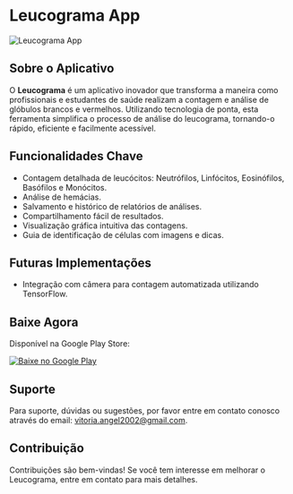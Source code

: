 <!-- @format -->

# Leucograma App

![Leucograma App](https://play-lh.googleusercontent.com/zHaJgUF5wDfDr7pXR6pq20IfG48CKmcj0DeeOm55zC9ATx7mxVQO4L68QnfGXU6BIw=w2560-h1440-rw)

## Sobre o Aplicativo

O **Leucograma** é um aplicativo inovador que transforma a maneira como profissionais e estudantes de saúde realizam a contagem e análise de glóbulos brancos e vermelhos. Utilizando tecnologia de ponta, esta ferramenta simplifica o processo de análise do leucograma, tornando-o rápido, eficiente e facilmente acessível.

## Funcionalidades Chave

- Contagem detalhada de leucócitos: Neutrófilos, Linfócitos, Eosinófilos, Basófilos e Monócitos.
- Análise de hemácias.
- Salvamento e histórico de relatórios de análises.
- Compartilhamento fácil de resultados.
- Visualização gráfica intuitiva das contagens.
- Guia de identificação de células com imagens e dicas.

## Futuras Implementações

- Integração com câmera para contagem automatizada utilizando TensorFlow.

## Baixe Agora

Disponível na Google Play Store:

[![Baixe no Google Play](https://play-lh.googleusercontent.com/zHaJgUF5wDfDr7pXR6pq20IfG48CKmcj0DeeOm55zC9ATx7mxVQO4L68QnfGXU6BIw=w2560-h1440-rw)](https://play.google.com/store/apps/details?id=br.com.wbc_counter)

## Suporte

Para suporte, dúvidas ou sugestões, por favor entre em contato conosco através do email: vitoria.angel2002@gmail.com.

## Contribuição

Contribuições são bem-vindas! Se você tem interesse em melhorar o Leucograma, entre em contato para mais detalhes.
